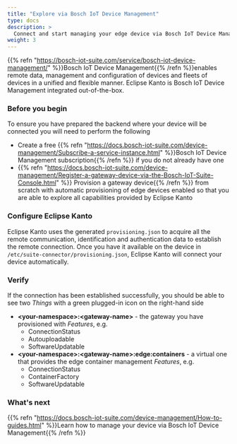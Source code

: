 ```yaml
---
title: "Explore via Bosch IoT Device Management"
type: docs
description: >
  Connect and start managing your edge device via Bosch IoT Device Management.
weight: 3
---
```


{{% refn "https://bosch-iot-suite.com/service/bosch-iot-device-management/" %}}Bosch IoT Device
Management{{% /refn %}}enables remote data, management and configuration of devices and fleets of devices in a unified and
flexible manner. Eclipse Kanto is Bosch IoT Device Management integrated out-of-the-box.

### Before you begin

To ensure you have prepared the backend where your device will be connected you will need to perform the following

* Create a free {{% refn "https://docs.bosch-iot-suite.com/device-management/Subscribe-a-service-instance.html" %}}Bosch
  IoT Device Management subscription{{% /refn %}} if you do not already have one
* {{% refn "https://docs.bosch-iot-suite.com/device-management/Register-a-gateway-device-via-the-Bosch-IoT-Suite-Console.html" %}}
Provision a gateway device{{% /refn %}} from scratch with automatic provisioning of edge devices enabled 
so that you are able to explore all capabilities provided by Eclipse Kanto

### Configure Eclipse Kanto

Eclipse Kanto uses the generated `provisioning.json` to acquire all the remote communication, identification and
authentication data to establish the remote connection. Once you have it available on the device
in `/etc/suite-connector/provisioning.json`, Eclipse Kanto will connect your device automatically.

### Verify

If the connection has been established successfully, you should be able to see two _Things_ with a green plugged-in icon
on the right-hand side

* **\<your-namespace\>:\<gateway-name\>** - the gateway you have provisioned with _Features_, e.g.
    * ConnectionStatus 
    * Autouploadable
    * SoftwareUpdatable
* **\<your-namespace\>:\<gateway-name\>:edge:containers** - a virtual one that provides the edge container management _Features_, e.g.
    * ConnectionStatus
    * ContainerFactory
    * SoftwareUpdatable

### What's next

{{% refn "https://docs.bosch-iot-suite.com/device-management/How-to-guides.html" %}}Learn how to manage your device via Bosch
IoT Device Management{{% /refn %}}